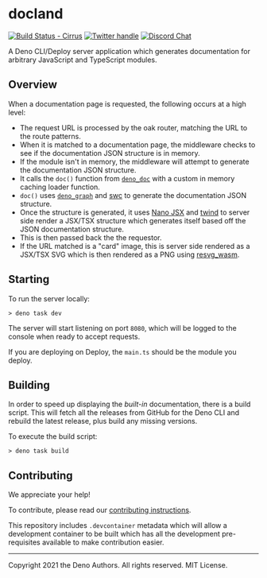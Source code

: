 # docland

[![Build Status - Cirrus][]][Build status] [![Twitter handle][]][Twitter badge]
[![Discord Chat](https://img.shields.io/discord/684898665143206084?logo=discord&style=social)](https://discord.gg/deno)

A Deno CLI/Deploy server application which generates documentation for arbitrary
JavaScript and TypeScript modules.

## Overview

When a documentation page is requested, the following occurs at a high level:

- The request URL is processed by the oak router, matching the URL to the route
  patterns.
- When it is matched to a documentation page, the middleware checks to see if
  the documentation JSON structure is in memory.
- If the module isn't in memory, the middleware will attempt to generate the
  documentation JSON structure.
- It calls the `doc()` function from [`deno_doc`](https://deno.land/x/deno_doc)
  with a custom in memory caching loader function.
- `doc()` uses [`deno_graph`](https://deno.land/x/deno_graph) and
  [swc](https://swc.rs/) to generate the documentation JSON structure.
- Once the structure is generated, it uses
  [Nano JSX](https://nanojsx.github.io/) and [twind](https://twind.dev/) to
  server side render a JSX/TSX structure which generates itself based off the
  JSON documentation structure.
- This is then passed back the the requestor.
- If the URL matched is a "card" image, this is server side rendered as a
  JSX/TSX SVG which is then rendered as a PNG using
  [resvg_wasm](https://deno.land/x/resvg_wasm).

## Starting

To run the server locally:

```
> deno task dev
```

The server will start listening on port `8080`, which will be logged to the
console when ready to accept requests.

If you are deploying on Deploy, the `main.ts` should be the module you deploy.

## Building

In order to speed up displaying the _built-in_ documentation, there is a build
script. This will fetch all the releases from GitHub for the Deno CLI and
rebuild the latest release, plus build any missing versions.

To execute the build script:

```
> deno task build
```

## Contributing

We appreciate your help!

To contribute, please read our
[contributing instructions](https://deno.land/manual/contributing).

This repository includes `.devcontainer` metadata which will allow a development
container to be built which has all the development pre-requisites available to
make contribution easier.

---

Copyright 2021 the Deno Authors. All rights reserved. MIT License.

[Build Status - Cirrus]: https://github.com/denoland/docland/workflows/ci/badge.svg?branch=main&event=push
[Build status]: https://github.com/denoland/docland/actions
[Twitter badge]: https://twitter.com/intent/follow?screen_name=deno_land
[Twitter handle]: https://img.shields.io/twitter/follow/deno_land.svg?style=social&label=Follow
